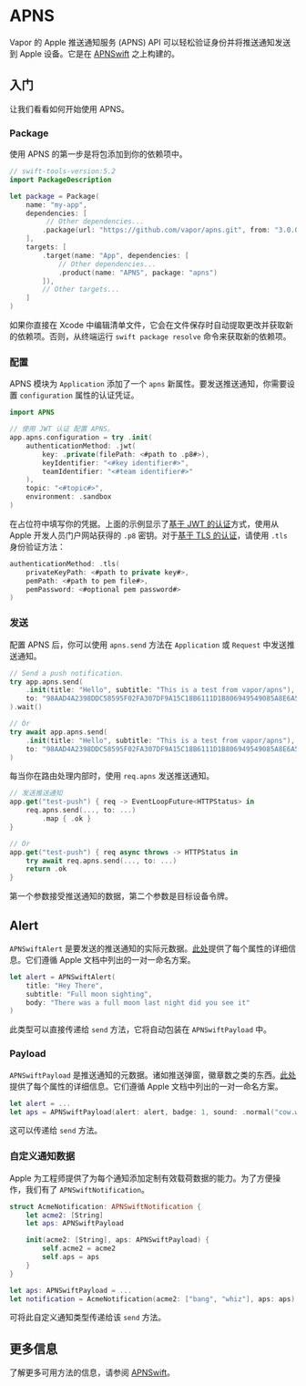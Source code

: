 # APNS

Vapor 的 Apple 推送通知服务 (APNS) API 可以轻松验证身份并将推送通知发送到 Apple 设备。它是在 [APNSwift](https://github.com/kylebrowning/APNSwift) 之上构建的。

## 入门

让我们看看如何开始使用 APNS。

### Package

使用 APNS 的第一步是将包添加到你的依赖项中。

```swift
// swift-tools-version:5.2
import PackageDescription

let package = Package(
    name: "my-app",
    dependencies: [
         // Other dependencies...
        .package(url: "https://github.com/vapor/apns.git", from: "3.0.0"),
    ],
    targets: [
        .target(name: "App", dependencies: [
            // Other dependencies...
            .product(name: "APNS", package: "apns")
        ]),
        // Other targets...
    ]
)
```

如果你直接在 Xcode 中编辑清单文件，它会在文件保存时自动提取更改并获取新的依赖项。否则，从终端运行 `swift package resolve` 命令来获取新的依赖项。

### 配置

APNS 模块为 `Application` 添加了一个 `apns` 新属性。要发送推送通知，你需要设置 `configuration` 属性的认证凭证。

```swift
import APNS

// 使用 JWT 认证 配置 APNS。
app.apns.configuration = try .init(
    authenticationMethod: .jwt(
        key: .private(filePath: <#path to .p8#>),
        keyIdentifier: "<#key identifier#>",
        teamIdentifier: "<#team identifier#>"
    ),
    topic: "<#topic#>",
    environment: .sandbox
)
```

在占位符中填写你的凭据。上面的示例显示了[基于 JWT 的认证](https://developer.apple.com/documentation/usernotifications/setting_up_a_remote_notification_server/establishing_a_token-based_connection_to_apns)方式，使用从 Apple 开发人员门户网站获得的 `.p8` 密钥。对于[基于 TLS 的认证](https://developer.apple.com/documentation/usernotifications/setting_up_a_remote_notification_server/establishing_a_certificate-based_connection_to_apns)，请使用 `.tls` 身份验证方法：

```swift
authenticationMethod: .tls(
    privateKeyPath: <#path to private key#>,
    pemPath: <#path to pem file#>,
    pemPassword: <#optional pem password#>
)
```

### 发送

配置 APNS 后，你可以使用 `apns.send` 方法在 `Application` 或 `Request` 中发送推送通知。

```swift
// Send a push notification.
try app.apns.send(
    .init(title: "Hello", subtitle: "This is a test from vapor/apns"),
    to: "98AAD4A2398DDC58595F02FA307DF9A15C18B6111D1B806949549085A8E6A55D"
).wait()

// Or
try await app.apns.send(
    .init(title: "Hello", subtitle: "This is a test from vapor/apns"),
    to: "98AAD4A2398DDC58595F02FA307DF9A15C18B6111D1B806949549085A8E6A55D"
)
```

每当你在路由处理内部时，使用 `req.apns` 发送推送通知。

```swift
// 发送推送通知
app.get("test-push") { req -> EventLoopFuture<HTTPStatus> in
    req.apns.send(..., to: ...)
        .map { .ok }
}

// Or
app.get("test-push") { req async throws -> HTTPStatus in
    try await req.apns.send(..., to: ...) 
    return .ok
}
```

第一个参数接受推送通知的数据，第二个参数是目标设备令牌。

## Alert

`APNSwiftAlert` 是要发送的推送通知的实际元数据。[此处](https://developer.apple.com/library/archive/documentation/NetworkingInternet/Conceptual/RemoteNotificationsPG/PayloadKeyReference.html)提供了每个属性的详细信息。它们遵循 Apple 文档中列出的一对一命名方案。

```swift
let alert = APNSwiftAlert(
    title: "Hey There", 
    subtitle: "Full moon sighting", 
    body: "There was a full moon last night did you see it"
)
```

此类型可以直接传递给 `send` 方法，它将自动包装在 `APNSwiftPayload` 中。

### Payload

`APNSwiftPayload` 是推送通知的元数据。诸如推送弹窗，徽章数之类的东西。[此处](https://developer.apple.com/library/archive/documentation/NetworkingInternet/Conceptual/RemoteNotificationsPG/PayloadKeyReference.html)提供了每个属性的详细信息。它们遵循 Apple 文档中列出的一对一命名方案。

```swift
let alert = ...
let aps = APNSwiftPayload(alert: alert, badge: 1, sound: .normal("cow.wav"))
```

这可以传递给 `send` 方法。

### 自定义通知数据

Apple 为工程师提供了为每个通知添加定制有效载荷数据的能力。为了方便操作，我们有了 `APNSwiftNotification`。

```swift
struct AcmeNotification: APNSwiftNotification {
    let acme2: [String]
    let aps: APNSwiftPayload

    init(acme2: [String], aps: APNSwiftPayload) {
        self.acme2 = acme2
        self.aps = aps
    }
}

let aps: APNSwiftPayload = ...
let notification = AcmeNotification(acme2: ["bang", "whiz"], aps: aps)
```

可将此自定义通知类型传递给该 `send` 方法。

## 更多信息

了解更多可用方法的信息，请参阅 [APNSwift](https://github.com/kylebrowning/APNSwift)。
